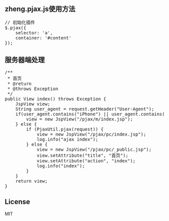 <h2>zheng.pjax.js使用方法</h2>
<pre>
// 初始化插件
$.pjax({
	selector: 'a',
	container: '#content'
});
</pre>
<h2>服务器端处理</h2>
<pre>
/**
 * 首页
 * @return
 * @throws Exception
 */
public View index() throws Exception {
	JspView view;
	String user_agent = request.getHeader("User-Agent");
	if(user_agent.contains("iPhone") || user_agent.contains("Android") || user_agent.contains("Windows Phone")){
		view = new JspView("/pjax/m/index.jsp");
	} else {
		if (PjaxUtil.pjax(request)) {
			view = new JspView("/pjax/pc/index.jsp");
			log.info("ajax index");
		} else {
			view = new JspView("/pjax/pc/_public.jsp");
			view.setAttribute("title", "首页");
			view.setAttribute("action", "index");
			log.info("index");
		}
	}
	return view;
}
</pre>
<h2>License</h2>
<p>MIT</p>
